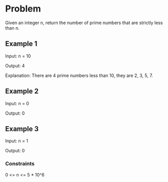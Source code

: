 # Problem

Given an integer n, return the number of prime numbers that are strictly less than n.

## Example 1

Input: n = 10

Output: 4

Explanation: There are 4 prime numbers less than 10, they are 2, 3, 5, 7.

## Example 2

Input: n = 0

Output: 0

## Example 3

Input: n = 1

Output: 0
 
### Constraints

0 <= n <= 5 * 10^6
